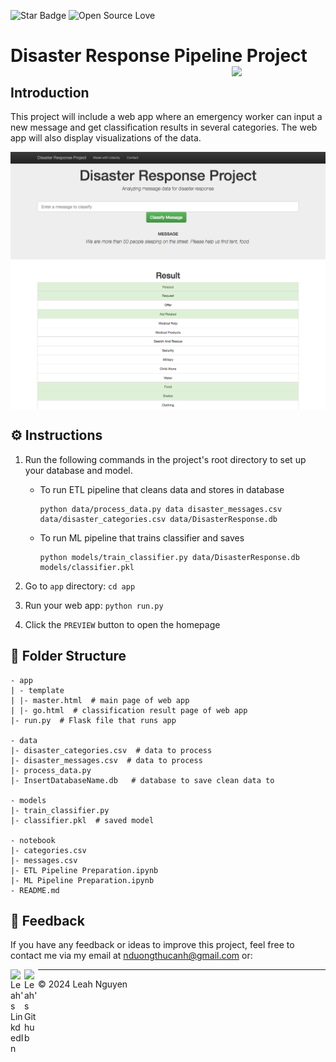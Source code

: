 ![Star Badge](https://img.shields.io/static/v1?label=%F0%9F%8C%9F&message=If%20Useful&style=style=flat&color=BC4E99)
![Open Source Love](https://badges.frapsoft.com/os/v1/open-source.svg?v=103)
# Disaster Response Pipeline Project <img src="https://i.pinimg.com/originals/94/3a/77/943a7772c92f036dc059380bc644c05e.gif" align="right" width="150" />
 ## Introduction
 This project will include a web app where an emergency worker can input a new message and get classification results in several categories. The web app will also display visualizations of the data.

<div align = center>
<img src="img/screenshot.png" align="center" width="800" />

</div>

## ⚙️ Instructions
1. Run the following commands in the project's root directory to set up your database and model.

    - To run ETL pipeline that cleans data and stores in database
        
        ```
        python data/process_data.py data disaster_messages.csv data/disaster_categories.csv data/DisasterResponse.db
        ```
    - To run ML pipeline that trains classifier and saves
        ```
        python models/train_classifier.py data/DisasterResponse.db models/classifier.pkl
        ```

2. Go to `app` directory: `cd app`

3. Run your web app: `python run.py`

4. Click the `PREVIEW` button to open the homepage

## 🚧 Folder Structure
```
- app
| - template
| |- master.html  # main page of web app
| |- go.html  # classification result page of web app
|- run.py  # Flask file that runs app

- data
|- disaster_categories.csv  # data to process 
|- disaster_messages.csv  # data to process
|- process_data.py
|- InsertDatabaseName.db   # database to save clean data to

- models
|- train_classifier.py
|- classifier.pkl  # saved model 

- notebook
|- categories.csv
|- messages.csv
|- ETL Pipeline Preparation.ipynb
|- ML Pipeline Preparation.ipynb
- README.md
```

## 📝 Feedback

If you have any feedback or ideas to improve this project, feel free to contact me via my email at nduongthucanh@gmail.com or:

<a href="https://www.linkedin.com/in/ndleah/">
  <img align="left" alt="Leah's LinkdedIn" width="22px" src="https://cdn.jsdelivr.net/npm/simple-icons@v3/icons/linkedin.svg" />

</a>
<a href="https://github.com/ndleah">
  <img align="left" alt="Leah's Github" width="22px" src="https://cdn.jsdelivr.net/npm/simple-icons@v3/icons/github.svg" />
</a>

___________________________________

<p>&copy; 2024 Leah Nguyen</p>
